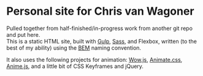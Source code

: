 # Personal site for Chris van Wagoner  

Pulled together from half-finished/in-progress work from another git repo and put here.  
This is a static HTML site, built with [Gulp](https://github.com/gulpjs/gulp), [Sass](https://github.com/sass/sass), and Flexbox, written (to the best of my ability) using the [BEM](https://en.bem.info/methodology/) naming convention.

It also uses the following projects for animation:
[Wow.js](), [Animate.css](), [Anime.js](), and a little bit of CSS Keyframes and jQuery.
